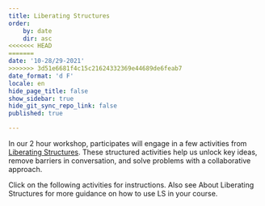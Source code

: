 ```yaml
---
title: Liberating Structures
order:
    by: date
    dir: asc
<<<<<<< HEAD
=======
date: '10-28/29-2021'
>>>>>>> 3d51e6681f4c15c21624332369e44689de6feab7
date_format: 'd F'
locale: en
hide_page_title: false
show_sidebar: true
hide_git_sync_repo_link: false
published: true

---
```


In our 2 hour workshop, participates will engage in a few activities from [Liberating Structures](https://www.liberatingstructures.com/ls-menu).  These structured activities help us unlock key ideas, remove barriers in conversation, and solve problems with a collaborative approach.

Click on the following activities for instructions.  Also see About Liberating Structures for more guidance on how to use LS in your course.
